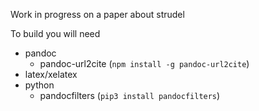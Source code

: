 Work in progress on a paper about strudel

To build you will need
* pandoc
  * pandoc-url2cite (`npm install -g pandoc-url2cite`)
* latex/xelatex 
* python
  * pandocfilters (`pip3 install pandocfilters`)
